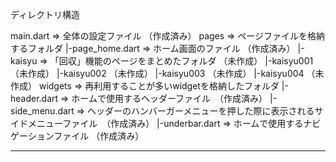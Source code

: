 
ディレクトリ構造

main.dart => 全体の設定ファイル （作成済み）
pages => ページファイルを格納するフォルダ
  |-page_home.dart => ホーム画面のファイル （作成済み）
  |-kaisyu => 「回収」機能のページをまとめたフォルダ （未作成）
    |-kaisyu001 （未作成）
    |-kaisyu002 （未作成）
    |-kaisyu003 （未作成）
    |-kaisyu004 （未作成）
widgets => 再利用することが多いwidgetを格納したフォルダ
  |-header.dart => ホームで使用するヘッダーファイル　（作成済み）
  |-side_menu.dart => ヘッダーのハンバーガーメニューを押した際に表示されるサイドメニューファイル　（作成済み）
  |-underbar.dart => ホームで使用するナビゲーションファイル （作成済み）


------------------------------------------------------